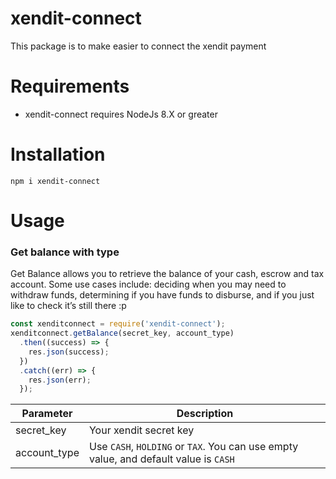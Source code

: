 # xendit-connect
This package is to make easier to connect the xendit payment

# Requirements
*  xendit-connect requires NodeJs 8.X or greater

# Installation
```
npm i xendit-connect
```

# Usage
### Get balance with type
Get Balance allows you to retrieve the balance of your cash, escrow and tax account. Some use cases include: deciding when you may need to withdraw funds, determining if you have funds to disburse, and if you just like to check it’s still there :p
```javascript
const xenditconnect = require('xendit-connect');
xenditconnect.getBalance(secret_key, account_type)
  .then((success) => {
    res.json(success);
  })
  .catch((err) => {
    res.json(err);
  });
```
| Parameter | Description  |
|--|--|
| secret_key | Your xendit secret key  |
| account_type | Use `CASH`, `HOLDING` or `TAX`. You can use empty value, and default value is `CASH`|

